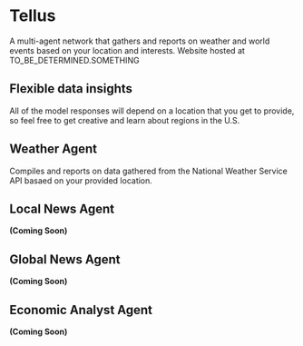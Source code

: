 # Tellus
A multi-agent network that gathers and reports on weather and world events based on your location and interests. Website hosted at TO_BE_DETERMINED.SOMETHING

## Flexible data insights
All of the model responses will depend on a location that you get to provide, so feel free to get creative and learn about regions in the U.S.

## Weather Agent
Compiles and reports on data gathered from the National Weather Service API basaed on your provided location.

## Local News Agent
**(Coming Soon)** 

## Global News Agent
**(Coming Soon)**

## Economic Analyst Agent
**(Coming Soon)**
